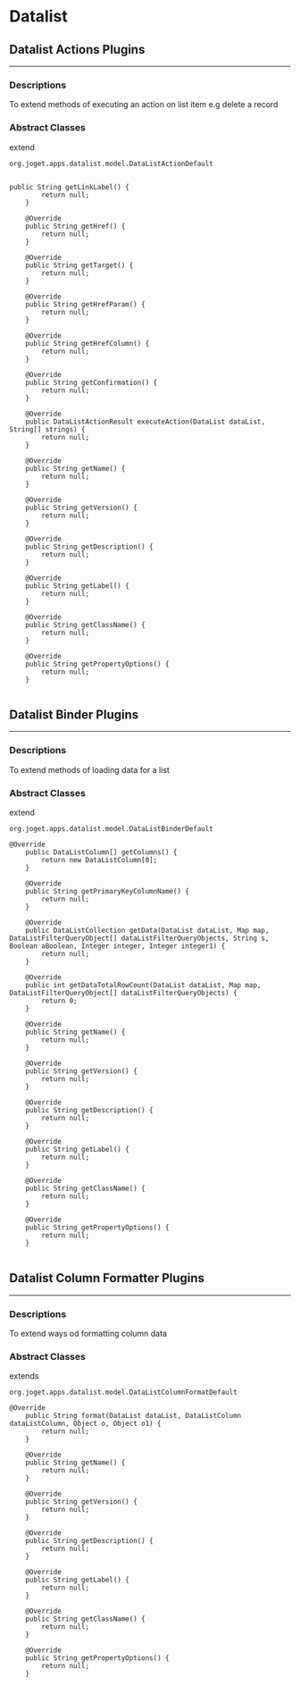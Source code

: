 # Datalist 

## Datalist Actions Plugins

---

### Descriptions 

To extend methods of executing an action on list item e.g delete a record 

### Abstract Classes

extend

`org.joget.apps.datalist.model.DataListActionDefault`

```

public String getLinkLabel() {
        return null;
    }

    @Override
    public String getHref() {
        return null;
    }

    @Override
    public String getTarget() {
        return null;
    }

    @Override
    public String getHrefParam() {
        return null;
    }

    @Override
    public String getHrefColumn() {
        return null;
    }

    @Override
    public String getConfirmation() {
        return null;
    }

    @Override
    public DataListActionResult executeAction(DataList dataList, String[] strings) {
        return null;
    }

    @Override
    public String getName() {
        return null;
    }

    @Override
    public String getVersion() {
        return null;
    }

    @Override
    public String getDescription() {
        return null;
    }

    @Override
    public String getLabel() {
        return null;
    }

    @Override
    public String getClassName() {
        return null;
    }

    @Override
    public String getPropertyOptions() {
        return null;
    }
	
```

## Datalist Binder Plugins

---

### Descriptions

To extend methods of loading data for a list

### Abstract Classes

extend 

`org.joget.apps.datalist.model.DataListBinderDefault`

```
@Override
    public DataListColumn[] getColumns() {
        return new DataListColumn[0];
    }

    @Override
    public String getPrimaryKeyColumnName() {
        return null;
    }

    @Override
    public DataListCollection getData(DataList dataList, Map map, DataListFilterQueryObject[] dataListFilterQueryObjects, String s, Boolean aBoolean, Integer integer, Integer integer1) {
        return null;
    }

    @Override
    public int getDataTotalRowCount(DataList dataList, Map map, DataListFilterQueryObject[] dataListFilterQueryObjects) {
        return 0;
    }

    @Override
    public String getName() {
        return null;
    }

    @Override
    public String getVersion() {
        return null;
    }

    @Override
    public String getDescription() {
        return null;
    }

    @Override
    public String getLabel() {
        return null;
    }

    @Override
    public String getClassName() {
        return null;
    }

    @Override
    public String getPropertyOptions() {
        return null;
    }
	
```

## Datalist Column Formatter Plugins

---

### Descriptions

To extend ways od formatting column data 

### Abstract Classes

extends 

`org.joget.apps.datalist.model.DataListColumnFormatDefault`

```
@Override
    public String format(DataList dataList, DataListColumn dataListColumn, Object o, Object o1) {
        return null;
    }

    @Override
    public String getName() {
        return null;
    }

    @Override
    public String getVersion() {
        return null;
    }

    @Override
    public String getDescription() {
        return null;
    }

    @Override
    public String getLabel() {
        return null;
    }

    @Override
    public String getClassName() {
        return null;
    }

    @Override
    public String getPropertyOptions() {
        return null;
    }
	
```

